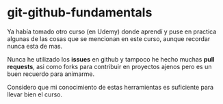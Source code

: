 # git-github-fundamentals

Ya había tomado otro curso (en Udemy) donde aprendí y puse en practica algunas de las 
cosas que se mencionan en este curso, aunque recordar nunca esta de mas.

Nunca he utilizado los **issues** en github y tampoco he hecho muchas 
**pull requests**, asi como forks para contribuir en proyectos ajenos 
pero es un buen recuerdo para animarme.

Considero que mi conocimiento de estas herramientas es suficiente para 
llevar bien el curso.

